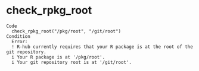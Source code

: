 # check_rpkg_root

    Code
      check_rpkg_root("/pkg/root", "/git/root")
    Condition
      Error:
      ! R-hub currently requires that your R package is at the root of the git repository.
      i Your R package is at '/pkg/root'.
      i Your git repository root is at '/git/root'.


